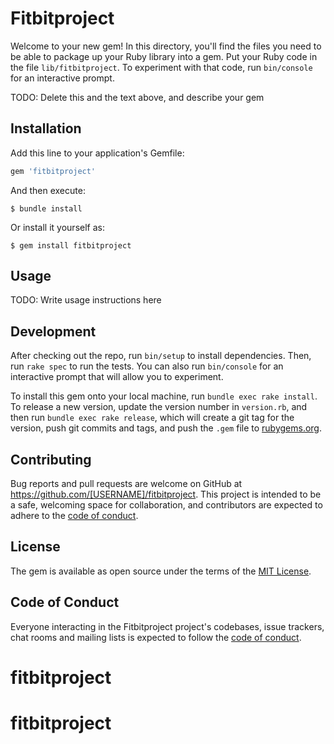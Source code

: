 # Fitbitproject

Welcome to your new gem! In this directory, you'll find the files you need to be able to package up your Ruby library into a gem. Put your Ruby code in the file `lib/fitbitproject`. To experiment with that code, run `bin/console` for an interactive prompt.

TODO: Delete this and the text above, and describe your gem

## Installation

Add this line to your application's Gemfile:

```ruby
gem 'fitbitproject'
```

And then execute:

    $ bundle install

Or install it yourself as:

    $ gem install fitbitproject

## Usage

TODO: Write usage instructions here

## Development

After checking out the repo, run `bin/setup` to install dependencies. Then, run `rake spec` to run the tests. You can also run `bin/console` for an interactive prompt that will allow you to experiment.

To install this gem onto your local machine, run `bundle exec rake install`. To release a new version, update the version number in `version.rb`, and then run `bundle exec rake release`, which will create a git tag for the version, push git commits and tags, and push the `.gem` file to [rubygems.org](https://rubygems.org).

## Contributing

Bug reports and pull requests are welcome on GitHub at https://github.com/[USERNAME]/fitbitproject. This project is intended to be a safe, welcoming space for collaboration, and contributors are expected to adhere to the [code of conduct](https://github.com/[USERNAME]/fitbitproject/blob/master/CODE_OF_CONDUCT.md).


## License

The gem is available as open source under the terms of the [MIT License](https://opensource.org/licenses/MIT).

## Code of Conduct

Everyone interacting in the Fitbitproject project's codebases, issue trackers, chat rooms and mailing lists is expected to follow the [code of conduct](https://github.com/[USERNAME]/fitbitproject/blob/master/CODE_OF_CONDUCT.md).
# fitbitproject
# fitbitproject
